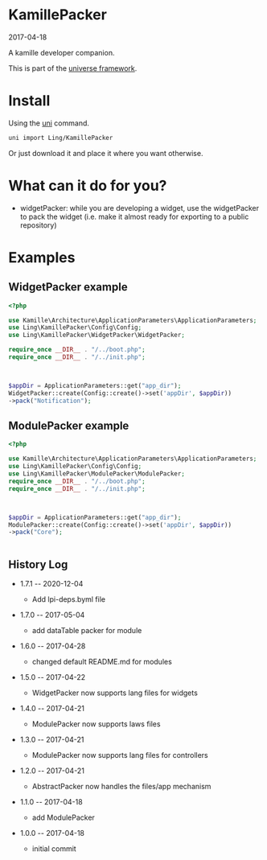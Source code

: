 KamillePacker
=================
2017-04-18


A kamille developer companion.

This is part of the [universe framework](https://github.com/karayabin/universe-snapshot).


Install
==========
Using the [uni](https://github.com/lingtalfi/universe-naive-importer) command.
```bash
uni import Ling/KamillePacker
```

Or just download it and place it where you want otherwise.



What can it do for you?
==========================



- widgetPacker: while you are developing a widget, use the widgetPacker to pack the widget
                (i.e. make it almost ready for exporting to a public repository)




Examples
==================



WidgetPacker example
---------------------

```php
<?php

use Kamille\Architecture\ApplicationParameters\ApplicationParameters;
use Ling\KamillePacker\Config\Config;
use Ling\KamillePacker\WidgetPacker\WidgetPacker;

require_once __DIR__ . "/../boot.php";
require_once __DIR__ . "/../init.php";



$appDir = ApplicationParameters::get("app_dir");
WidgetPacker::create(Config::create()->set('appDir', $appDir))
->pack("Notification");

```


ModulePacker example
---------------------

```php
<?php

use Kamille\Architecture\ApplicationParameters\ApplicationParameters;
use Ling\KamillePacker\Config\Config;
use Ling\KamillePacker\ModulePacker\ModulePacker;
require_once __DIR__ . "/../boot.php";
require_once __DIR__ . "/../init.php";



$appDir = ApplicationParameters::get("app_dir");
ModulePacker::create(Config::create()->set('appDir', $appDir))
->pack("Core");



```







History Log
------------------

- 1.7.1 -- 2020-12-04

    - Add lpi-deps.byml file

- 1.7.0 -- 2017-05-04

    - add dataTable packer for module
    
- 1.6.0 -- 2017-04-28

    - changed default README.md for modules
    
- 1.5.0 -- 2017-04-22

    - WidgetPacker now supports lang files for widgets
    
- 1.4.0 -- 2017-04-21

    - ModulePacker now supports laws files 
    
- 1.3.0 -- 2017-04-21

    - ModulePacker now supports lang files for controllers
    
- 1.2.0 -- 2017-04-21

    - AbstractPacker now handles the files/app mechanism
    
- 1.1.0 -- 2017-04-18

    - add ModulePacker

- 1.0.0 -- 2017-04-18

    - initial commit


